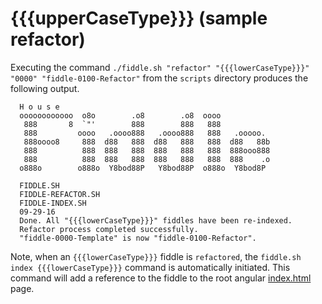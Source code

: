{{{upperCaseType}}} (sample refactor)
======

Executing the command `./fiddle.sh "refactor" "{{{lowerCaseType}}}" "0000" "fiddle-0100-Refactor"` from the `scripts` directory produces
the following output.

      H o u s e
      oooooooooooo  o8o        .o8        .o8  oooo
       888       8  `"'        888        888   888
       888         oooo   .oooo888   .oooo888   888   .ooooo.
       888oooo8     888  d88   888  d88   888   888  d88   88b
       888          888  888   888  888   888   888  888ooo888
       888          888  888   888  888   888   888  888    .o
      o888o        o888o  Y8bod88P   Y8bod88P  o888o  Y8bod8P
      
      FIDDLE.SH
      FIDDLE-REFACTOR.SH
      FIDDLE-INDEX.SH
      09-29-16
      Done. All "{{{lowerCaseType}}}" fiddles have been re-indexed.
      Refactor process completed successfully.
      "fiddle-0000-Template" is now "fiddle-0100-Refactor".
      

Note, when an `{{{lowerCaseType}}}` fiddle is `refactored`, the `fiddle.sh index {{{lowerCaseType}}}` command is automatically initiated.  This 
command will add a reference to the fiddle to the root angular [index.html](index.html) page.




